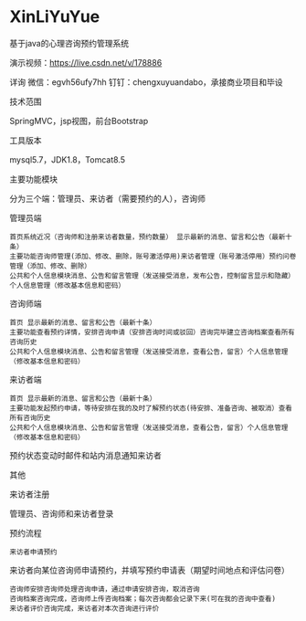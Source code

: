 # XinLiYuYue
基于java的心理咨询预约管理系统

演示视频：https://live.csdn.net/v/178886

详询 微信：egvh56ufy7hh 钉钉：chengxuyuandabo，承接商业项目和毕设

技术范围

SpringMVC，jsp视图，前台Bootstrap

工具版本

mysql5.7，JDK1.8，Tomcat8.5

主要功能模块

分为三个端：管理员、来访者（需要预约的人），咨询师

管理员端

    首页系统近况（咨询师和注册来访者数量，预约数量） 显示最新的消息、留言和公告（最新十条）
    主要功能咨询师管理(添加、修改、删除，账号激活停用)来访者管理（账号激活停用）预约问卷管理（添加、修改、删除）
    公共和个人信息模块消息、公告和留言管理（发送接受消息，发布公告，控制留言显示和隐藏）个人信息管理（修改基本信息和密码）

咨询师端

    首页 显示最新的消息、留言和公告（最新十条）
    主要功能查看预约详情，安排咨询申请（安排咨询时间或驳回）咨询完毕建立咨询档案查看所有咨询历史
    公共和个人信息模块消息、公告和留言管理（发送接受消息，查看公告，留言）个人信息管理（修改基本信息和密码）

来访者端

    首页 显示最新的消息、留言和公告（最新十条）
    主要功能发起预约申请，等待安排在我的及时了解预约状态(待安排、准备咨询、被取消）查看所有咨询历史
    公共和个人信息模块消息、公告和留言管理（发送接受消息，查看公告，留言）个人信息管理（修改基本信息和密码）

预约状态变动时邮件和站内消息通知来访者

其他

来访者注册

管理员、咨询师和来访者登录

预约流程

    来访者申请预约

来访者向某位咨询师申请预约，并填写预约申请表（期望时间地点和评估问卷）

    咨询师安排咨询师处理咨询申请，通过申请安排咨询，取消咨询
    咨询档案咨询完成，咨询师上传咨询档案；每次咨询都会记录下来(可在我的咨询中查看)
    来访者评价咨询完成，来访者对本次咨询进行评价

